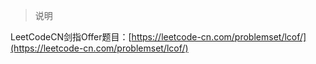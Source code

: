 

> 说明

LeetCodeCN剑指Offer题目：[https://leetcode-cn.com/problemset/lcof/](https://leetcode-cn.com/problemset/lcof/)
